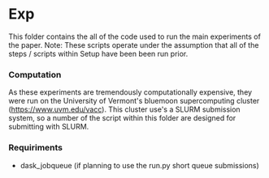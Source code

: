 # Exp

This folder contains the all of the code used to run the main experiments of the paper. Note: These scripts operate under the assumption that all of the steps / scripts within Setup have been been run prior. 

### Computation

As these experiments are tremendously computationally expensive, they were run on the University of Vermont's bluemoon supercomputing cluster (https://www.uvm.edu/vacc). This cluster use's a SLURM submission system, so a number of the script within this folder are designed for submitting with SLURM.


### Requiriments

- dask_jobqueue (if planning to use the run.py short queue submissions)